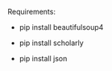 Requirements:
  
  
  - pip install beautifulsoup4 
  
  
  - pip install scholarly
  
  
  - pip install json
